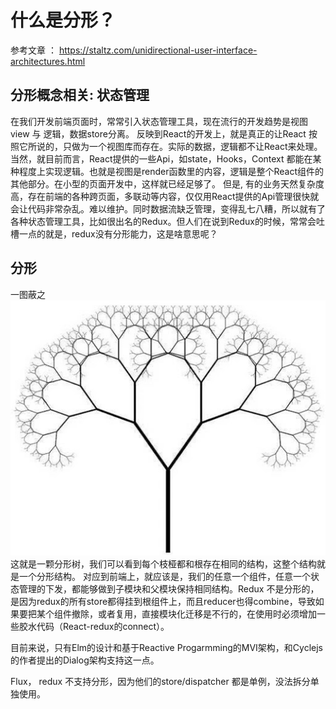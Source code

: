 # 什么是分形？
参考文章 ： https://staltz.com/unidirectional-user-interface-architectures.html
## 分形概念相关: 状态管理
在我们开发前端页面时，常常引入状态管理工具，现在流行的开发趋势是视图view 与 逻辑，数据store分离。
反映到React的开发上，就是真正的让React 按照它所说的，只做为一个视图库而存在。实际的数据，逻辑都不让React来处理。
当然，就目前而言，React提供的一些Api，如state，Hooks，Context 都能在某种程度上实现逻辑。也就是视图是render函数里的内容，逻辑是整个React组件的其他部分。在小型的页面开发中，这样就已经足够了。
但是, 有的业务天然复杂度高，存在前端的各种跨页面，多联动等内容，仅仅用React提供的Api管理很快就会让代码非常杂乱。难以维护。同时数据流缺乏管理，变得乱七八糟，所以就有了各种状态管理工具，比如很出名的Redux。但人们在说到Redux的时候，常常会吐槽一点的就是，redux没有分形能力，这是啥意思呢？

## 分形
一图蔽之
![](media/15859875100753/15859896605567.jpg)
这就是一颗分形树，我们可以看到每个枝桠都和根存在相同的结构，这整个结构就是一个分形结构。
对应到前端上，就应该是，我们的任意一个组件，任意一个状态管理的下发，都能够做到子模块和父模块保持相同结构。Redux 不是分形的，是因为redux的所有store都得挂到根组件上，而且reducer也得combine，导致如果要把某个组件撤除，或者复用，直接模块化迁移是不行的，在使用时必须增加一些胶水代码（React-redux的connect）。

目前来说，只有Elm的设计和基于Reactive Progarmming的MVI架构，和Cyclejs的作者提出的Dialog架构支持这一点。

Flux， redux 不支持分形，因为他们的store/dispatcher 都是单例，没法拆分单独使用。
